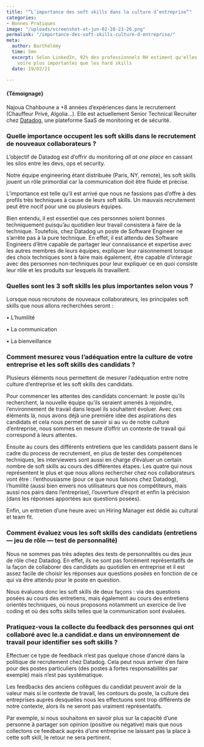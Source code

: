 ```yaml
---
title: "“L’importance des soft skills dans la culture d’entreprise”"
categories:
- Bonnes Pratiques
image: "/uploads/screenshot-at-jun-02-10-23-26.png"
permalink: "/importance-des-soft-skills-culture-d-entreprise/"
meta:
  author: Barthélémy
  time: 5mn
  excerpt: Selon LinkedIn, 92% des professionnels RH estiment qu'elles sont autant
    voire plus importantes que les hard skills
  date: 19/02/21

---
```

#### {Témoignage}

Najoua Chahboune a +8 années d’expériences dans le recrutement (Chauffeur Privé, Algolia…). Elle est actuellement Senior Technical Recruiter chez [Datadog](https://medium.com/u/acdb626ac40c?source=post_page-----14783cdb88ac--------------------------------), une plateforme SaaS de monitoring et de sécurité.

### **Quelle importance occupent les soft skills dans le recrutement de nouveaux collaborateurs ?**

L’objectif de Datadog est d’offrir du monitoring _all at one place_ en cassant les silos entre les devs, ops et security.

Notre équipe engineering étant distribuée (Paris, NY, remote), les soft skills jouent un rôle primordial car la communication doit être fluide et précise.

L’importance est telle qu’il est arrivé que nous ne fassions pas d’offre à des profils très techniques à cause de leurs soft skills. Un mauvais recrutement peut être nocif pour une ou plusieurs équipes.

Bien entendu, il est essentiel que ces personnes soient bonnes techniquement puisqu’au quotidien leur travail consistera à faire de la technique. Toutefois, chez Datadog un poste de Software Engineer ne s’arrête pas à la pure technique. En effet, il est attendu des Software Engineers d’être capable de partager leur connaissance et expertise avec les autres membres de leurs équipes, expliquer leur raisonnement lorsque des choix techniques sont à faire mais également, être capable d’interagir avec des personnes non-techniques pour leur expliquer ce en quoi consiste leur rôle et les produits sur lesquels ils travaillent.

### **Quelles sont les 3 soft skills les plus importantes selon vous ?**

Lorsque nous recrutons de nouveaux collaborateurs, les principales soft skills que nous allons recherchées seront :

• L’humilité

• La communication

• La bienveillance

### **Comment mesurez vous l’adéquation entre la culture de votre entreprise et les soft skills des candidats ?**

Plusieurs éléments nous permettent de mesurer l’adéquation entre notre culture d’entreprise et les soft skills des candidats.

Pour commencer les attentes des candidats concernant: le poste qu’ils recherchent, la nouvelle équipe qu’ils seraient amenés à rejoindre, l’environnement de travail dans lequel ils souhaitent évoluer. Avec ces éléments là, nous avons déjà une première idée des aspirations des candidats et cela nous permet de savoir si au vu de notre culture d’entreprise, nous sommes en mesure d’offrir un contexte de travail qui correspond à leurs attentes.

Ensuite au cours des différents entretiens que les candidats passent dans le cadre du process de recrutement, en plus de tester des compétences techniques, les interviewers sont aussi en charge d’évaluer un certain nombre de soft skills au cours des différentes étapes. Les quatre qui nous représentent le plus et que nous allons rechercher chez nos collaborateurs vont être : l’enthousiasme (pour ce que nous faisons chez Datadog), l’humilité (aussi bien envers nos utilisateurs que nos compétiteurs, mais aussi nos pairs dans l’entreprise), l’ouverture d’esprit et enfin la précision (dans les réponses apportées aux questions posées).

Enfin, un entretien d’une heure avec un Hiring Manager est dédié au cultural et team fit.

### **Comment évaluez vous les soft skills des candidats (entretiens — jeu de rôle — test de personnalité)**

Nous ne sommes pas très adeptes des tests de personnalités ou des jeux de rôle chez Datadog. En effet, ils ne sont pas forcément représentatifs de la façon de collaborer des candidats au quotidien en entreprise et il est assez facile de choisir les réponses aux questions posées en fonction de ce qui va être attendu pour le poste en question.

Nous évaluons donc les soft skills de deux façons : via des questions posées au cours des entretiens, mais également au cours des entretiens orientés techniques, où nous proposons notamment un exercice de live coding et où des softs skills telles que la communication sont évaluées.

### **Pratiquez-vous la collecte du feedback des personnes qui ont collaboré avec le.a candidat.e dans un environnement de travail pour identifier ses soft skills ?**

Effectuer ce type de feedback n’est pas quelque chose d’ancré dans la politique de recrutement chez Datadog. Cela peut nous arriver d’en faire pour des postes particuliers (des postes à fortes responsabilités par exemple) mais n’est pas systématique.

Les feedbacks des anciens collègues du candidat peuvent avoir de la valeur mais si le contexte de travail, les contours du poste, la culture des entreprises auprès desquelles nous les effectuons sont trop différents de notre contexte, alors ils ne seront pas vraiment représentatifs.

Par exemple, si nous souhaitons en savoir plus sur la capacité d’une personne à partager son opinion (positive ou négative) mais que nous  collectons ce feedback auprès d’une entreprise ne laissant pas la place à cette soft skill, le retour ne sera pertinent.